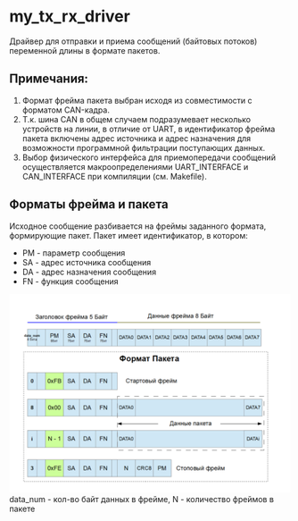 # my_tx_rx_driver
Драйвер для отправки и приема сообщений (байтовых потоков) переменной длины в формате пакетов.

## Примечания:
1. Формат фрейма пакета выбран исходя из совместимости с форматом CAN-кадра.
2. Т.к. шина CAN в общем случаем подразумевает несколько устройств на линии,
	 в отличие от UART, в идентификатор фрейма пакета включены адрес источника 
	 и адрес назначения для возможности программной фильтрации поступающих данных.
3. Выбор физического интерфейса для приемопередачи сообщений осуществляется 
   макроопределениями UART_INTERFACE и CAN_INTERFACE при компиляции (см. Makefile).

## Форматы фрейма и пакета

Исходное сообщение разбивается на фреймы заданного формата,
формирующие пакет. Пакет имеет идентификатор, в котором:
* PM - параметр сообщения
* SA - адрес источника сообщения
* DA - адрес назначения сообщения
* FN - функция сообщения

![packet](/packet_and_frame.bmp)
data_num - кол-во байт данных в фрейме,
N - количество фреймов в пакете
